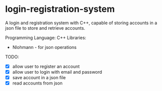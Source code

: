# login-registration-system

A login and registration system with C++, capable of storing accounts in a json file to store and retrieve accounts.

Programming Language: C++
Libraries:

- Nlohmann - for json operations

TODO:

- [x] allow user to register an account
- [x] allow user to login with email and password
- [x] save account in a json file
- [x] read accounts from json
